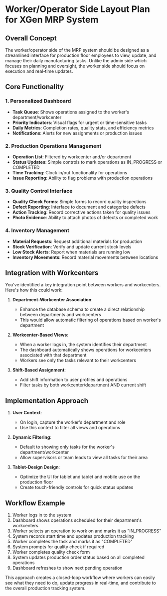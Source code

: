 # Worker/Operator Side Layout Plan for XGen MRP System

## Overall Concept

The worker/operator side of the MRP system should be designed as a streamlined interface for production floor employees to view, update, and manage their daily manufacturing tasks. Unlike the admin side which focuses on planning and oversight, the worker side should focus on execution and real-time updates.

## Core Functionality

### 1. Personalized Dashboard

- **Task Queue**: Shows operations assigned to the worker's department/workcenter
- **Priority Indicators**: Visual flags for urgent or time-sensitive tasks
- **Daily Metrics**: Completion rates, quality stats, and efficiency metrics
- **Notifications**: Alerts for new assignments or production issues

### 2. Production Operations Management

- **Operation List**: Filtered by workcenter and/or department
- **Status Updates**: Simple controls to mark operations as IN_PROGRESS or COMPLETED
- **Time Tracking**: Clock in/out functionality for operations
- **Issue Reporting**: Ability to flag problems with production operations

### 3. Quality Control Interface

- **Quality Check Forms**: Simple forms to record quality inspections
- **Defect Reporting**: Interface to document and categorize defects
- **Action Tracking**: Record corrective actions taken for quality issues
- **Photo Evidence**: Ability to attach photos of defects or completed work

### 4. Inventory Management

- **Material Requests**: Request additional materials for production
- **Stock Verification**: Verify and update current stock levels
- **Low Stock Alerts**: Report when materials are running low
- **Inventory Movements**: Record material movements between locations

## Integration with Workcenters

You've identified a key integration point between workers and workcenters. Here's how this could work:

1. **Department-Workcenter Association**:
   - Enhance the database schema to create a direct relationship between departments and workcenters
   - This would allow automatic filtering of operations based on worker's department

2. **Workcenter-Based Views**:
   - When a worker logs in, the system identifies their department
   - The dashboard automatically shows operations for workcenters associated with that department
   - Workers see only the tasks relevant to their workcenters

3. **Shift-Based Assignment**:
   - Add shift information to user profiles and operations
   - Filter tasks by both workcenter/department AND current shift

## Implementation Approach

1. **User Context**:
   - On login, capture the worker's department and role
   - Use this context to filter all views and operations

2. **Dynamic Filtering**:
   - Default to showing only tasks for the worker's department/workcenter
   - Allow supervisors or team leads to view all tasks for their area

3. **Tablet-Design Design**:
   - Optimize the UI for tablet and tablet and mobile use on the production floor
   - Create touch-friendly controls for quick status updates


## Workflow Example

1. Worker logs in to the system
2. Dashboard shows operations scheduled for their department's workcenters
3. Worker selects an operation to work on and marks it as "IN_PROGRESS"
4. System records start time and updates production tracking
5. Worker completes the task and marks it as "COMPLETED"
6. System prompts for quality check if required
7. Worker completes quality check form
8. System updates production order status based on all completed operations
9. Dashboard refreshes to show next pending operation

This approach creates a closed-loop workflow where workers can easily see what they need to do, update progress in real-time, and contribute to the overall production tracking system.